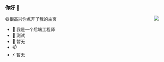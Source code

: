 ### 你好 👋

<img align="right" src="https://github-readme-stats.vercel.app/api?username=javasopp&show_icons=true&icon_color=CE1D2D&text_color=718096&bg_color=ffffff&hide_title=true" />


😄很高兴你点开了我的主页

- 🔭 我是一个后端工程师
- 🌱 测试
- 👯 暂无
- 📫 
- ⚡ 暂无
